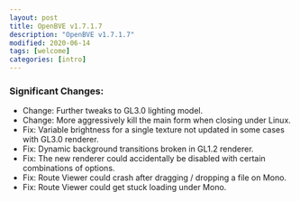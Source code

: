 ```yaml
---
layout: post
title: OpenBVE v1.7.1.7
description: "OpenBVE v1.7.1.7"
modified: 2020-06-14
tags: [welcome]
categories: [intro]
---
```


### Significant Changes:
* Change: Further tweaks to GL3.0 lighting model.
* Change: More aggressively kill the main form when closing under Linux.
* Fix: Variable brightness for a single texture not updated in some cases with GL3.0 renderer.
* Fix: Dynamic background transitions broken in GL1.2 renderer.
* Fix: The new renderer could accidentally be disabled with certain combinations of options.
* Fix: Route Viewer could crash after dragging / dropping a file on Mono.
* Fix: Route Viewer could get stuck loading under Mono.